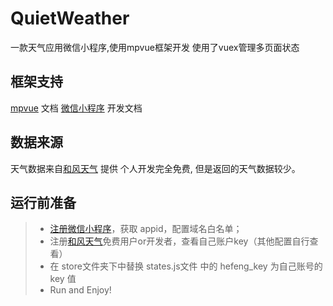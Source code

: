 # QuietWeather
一款天气应用微信小程序,使用mpvue框架开发 使用了vuex管理多页面状态
<p align='center'>
    <!-- <img src='https://user-gold-cdn.xitu.io/2018/7/5/1646880a97f2c931?w=344&h=344&f=jpeg&s=66247'> -->
</p>

## 框架支持
 [mpvue](http://mpvue.com/) 文档
 [微信小程序](https://developers.weixin.qq.com/miniprogram/dev/) 开发文档
 
## 数据来源
天气数据来自[和风天气](http://www.heweather.com/) 提供 个人开发完全免费, 但是返回的天气数据较少。

## 运行前准备
> * [注册微信小程序](https://mp.weixin.qq.com/wxopen/waregister?action=step1)，获取 appid，配置域名白名单；
> * 注册[和风天气](https://console.heweather.com/register)免费用户or开发者，查看自己账户key（其他配置自行查看）
> * 在 store文件夹下中替换 states.js文件 中的 hefeng_key 为自己账号的 key 值
> * Run and Enjoy!

